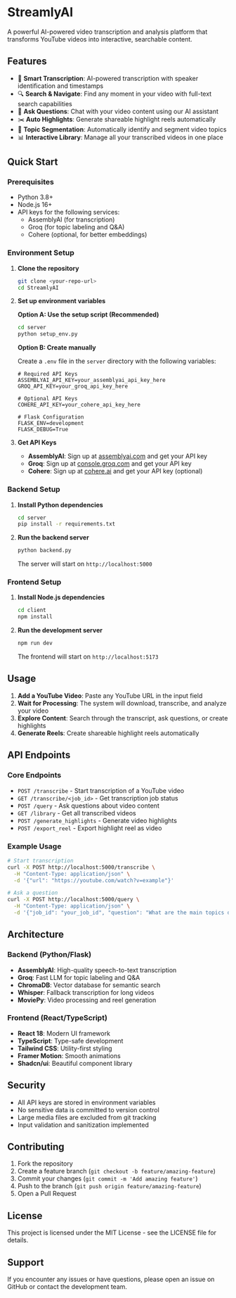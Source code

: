 # StreamlyAI

A powerful AI-powered video transcription and analysis platform that transforms YouTube videos into interactive, searchable content.

## Features

- 🎥 **Smart Transcription**: AI-powered transcription with speaker identification and timestamps
- 🔍 **Search & Navigate**: Find any moment in your video with full-text search capabilities
- 💬 **Ask Questions**: Chat with your video content using our AI assistant
- ✂️ **Auto Highlights**: Generate shareable highlight reels automatically
- 🎯 **Topic Segmentation**: Automatically identify and segment video topics
- 📊 **Interactive Library**: Manage all your transcribed videos in one place

## Quick Start

### Prerequisites

- Python 3.8+
- Node.js 16+
- API keys for the following services:
  - AssemblyAI (for transcription)
  - Groq (for topic labeling and Q&A)
  - Cohere (optional, for better embeddings)

### Environment Setup

1. **Clone the repository**

   ```bash
   git clone <your-repo-url>
   cd StreamlyAI
   ```

2. **Set up environment variables**

   **Option A: Use the setup script (Recommended)**

   ```bash
   cd server
   python setup_env.py
   ```

   **Option B: Create manually**

   Create a `.env` file in the `server` directory with the following variables:

   ```env
   # Required API Keys
   ASSEMBLYAI_API_KEY=your_assemblyai_api_key_here
   GROQ_API_KEY=your_groq_api_key_here

   # Optional API Keys
   COHERE_API_KEY=your_cohere_api_key_here

   # Flask Configuration
   FLASK_ENV=development
   FLASK_DEBUG=True
   ```

3. **Get API Keys**

   - **AssemblyAI**: Sign up at [assemblyai.com](https://www.assemblyai.com/) and get your API key
   - **Groq**: Sign up at [console.groq.com](https://console.groq.com/) and get your API key
   - **Cohere**: Sign up at [cohere.ai](https://cohere.ai/) and get your API key (optional)

### Backend Setup

1. **Install Python dependencies**

   ```bash
   cd server
   pip install -r requirements.txt
   ```

2. **Run the backend server**

   ```bash
   python backend.py
   ```

   The server will start on `http://localhost:5000`

### Frontend Setup

1. **Install Node.js dependencies**

   ```bash
   cd client
   npm install
   ```

2. **Run the development server**

   ```bash
   npm run dev
   ```

   The frontend will start on `http://localhost:5173`

## Usage

1. **Add a YouTube Video**: Paste any YouTube URL in the input field
2. **Wait for Processing**: The system will download, transcribe, and analyze your video
3. **Explore Content**: Search through the transcript, ask questions, or create highlights
4. **Generate Reels**: Create shareable highlight reels automatically

## API Endpoints

### Core Endpoints

- `POST /transcribe` - Start transcription of a YouTube video
- `GET /transcribe/<job_id>` - Get transcription job status
- `POST /query` - Ask questions about video content
- `GET /library` - Get all transcribed videos
- `POST /generate_highlights` - Generate video highlights
- `POST /export_reel` - Export highlight reel as video

### Example Usage

```bash
# Start transcription
curl -X POST http://localhost:5000/transcribe \
  -H "Content-Type: application/json" \
  -d '{"url": "https://youtube.com/watch?v=example"}'

# Ask a question
curl -X POST http://localhost:5000/query \
  -H "Content-Type: application/json" \
  -d '{"job_id": "your_job_id", "question": "What are the main topics discussed?"}'
```

## Architecture

### Backend (Python/Flask)

- **AssemblyAI**: High-quality speech-to-text transcription
- **Groq**: Fast LLM for topic labeling and Q&A
- **ChromaDB**: Vector database for semantic search
- **Whisper**: Fallback transcription for long videos
- **MoviePy**: Video processing and reel generation

### Frontend (React/TypeScript)

- **React 18**: Modern UI framework
- **TypeScript**: Type-safe development
- **Tailwind CSS**: Utility-first styling
- **Framer Motion**: Smooth animations
- **Shadcn/ui**: Beautiful component library

## Security

- All API keys are stored in environment variables
- No sensitive data is committed to version control
- Large media files are excluded from git tracking
- Input validation and sanitization implemented

## Contributing

1. Fork the repository
2. Create a feature branch (`git checkout -b feature/amazing-feature`)
3. Commit your changes (`git commit -m 'Add amazing feature'`)
4. Push to the branch (`git push origin feature/amazing-feature`)
5. Open a Pull Request

## License

This project is licensed under the MIT License - see the LICENSE file for details.

## Support

If you encounter any issues or have questions, please open an issue on GitHub or contact the development team.
